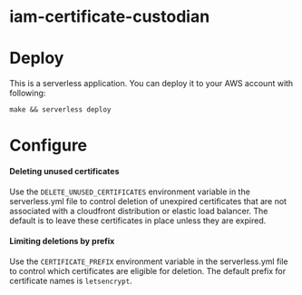 iam-certificate-custodian
=========================

Deploy
======
This is a serverless application. You can deploy it to your AWS account with
following:

```shell
make && serverless deploy
```

Configure
=========

#### Deleting unused certificates
Use the `DELETE_UNUSED_CERTIFICATES` environment variable in the serverless.yml
file to control deletion of unexpired certificates that are not associated with
a cloudfront distribution or elastic load balancer. The default is to leave these
certificates in place unless they are expired.

#### Limiting deletions by prefix
Use the `CERTIFICATE_PREFIX` environment variable in the serverless.yml file
to control which certificates are eligible for deletion. The default prefix
for certificate names is `letsencrypt`.
